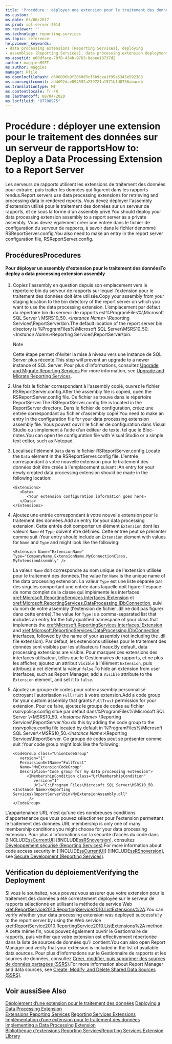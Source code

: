 ```yaml
---
title: 'Procédure : déployer une extension pour le traitement des données sur un serveur de rapports | Microsoft Docs'
ms.custom: ''
ms.date: 03/06/2017
ms.prod: sql-server-2014
ms.reviewer: ''
ms.technology: reporting-services
ms.topic: reference
helpviewer_keywords:
- data processing extensions [Reporting Services], deploying
- assemblies [Reporting Services], data processing extension deployments
ms.assetid: e00dface-70f8-434b-9763-8ebee18737d2
author: maggiesMSFT
ms.author: maggies
manager: kfile
ms.openlocfilehash: d606096b9f2060d3cf5b9cea1f95a5345e592383
ms.sourcegitcommit: ad4d92dce894592a259721a1571b1d8736abacdb
ms.translationtype: MT
ms.contentlocale: fr-FR
ms.lasthandoff: 08/04/2020
ms.locfileid: "87708975"
---
```

# <a name="how-to-deploy-a-data-processing-extension-to-a-report-server"></a><span data-ttu-id="d70d7-102">Procédure : déployer une extension pour le traitement des données sur un serveur de rapports</span><span class="sxs-lookup"><span data-stu-id="d70d7-102">How to: Deploy a Data Processing Extension to a Report Server</span></span>
  <span data-ttu-id="d70d7-103">Les serveurs de rapports utilisent les extensions de traitement des données pour extraire, puis traiter les données qui figurent dans les rapports rendus.</span><span class="sxs-lookup"><span data-stu-id="d70d7-103">Report servers use data processing extensions for retrieving and processing data in rendered reports.</span></span> <span data-ttu-id="d70d7-104">Vous devez déployer l'assembly d'extension utilisé pour le traitement des données sur un serveur de rapports, et ce sous la forme d'un assembly privé.</span><span class="sxs-lookup"><span data-stu-id="d70d7-104">You should deploy your data processing extension assembly to a report server as a private assembly.</span></span> <span data-ttu-id="d70d7-105">Vous devez également créer une entrée dans le fichier de configuration du serveur de rapports, à savoir dans le fichier dénommé RSReportServer.config.</span><span class="sxs-lookup"><span data-stu-id="d70d7-105">You also need to make an entry in the report server configuration file, RSReportServer.config.</span></span>  
  
## <a name="procedures"></a><span data-ttu-id="d70d7-106">Procédures</span><span class="sxs-lookup"><span data-stu-id="d70d7-106">Procedures</span></span>  
  
#### <a name="to-deploy-a-data-processing-extension-assembly"></a><span data-ttu-id="d70d7-107">Pour déployer un assembly d'extension pour le traitement des données</span><span class="sxs-lookup"><span data-stu-id="d70d7-107">To deploy a data processing extension assembly</span></span>  
  
1.  <span data-ttu-id="d70d7-108">Copiez l'assembly en question depuis son emplacement vers le répertoire bin du serveur de rapports sur lequel l'extension pour le traitement des données doit être utilisée.</span><span class="sxs-lookup"><span data-stu-id="d70d7-108">Copy your assembly from your staging location to the bin directory of the report server on which you want to use the data processing extension.</span></span> <span data-ttu-id="d70d7-109">L’emplacement par défaut du répertoire bin du serveur de rapports est%ProgramFiles%\Microsoft SQL Server \ MSRS10_50. \<*Instance Name*> \Reporting Services\ReportServer\bin.</span><span class="sxs-lookup"><span data-stu-id="d70d7-109">The default location of the report server bin directory is %ProgramFiles%\Microsoft SQL Server\MSRS10_50.\<*Instance Name*>\Reporting Services\ReportServer\bin.</span></span>  
  
    > [!NOTE]  
    >  <span data-ttu-id="d70d7-110">Cette étape permet d'éviter la mise à niveau vers une instance de SQL Server plus récente.</span><span class="sxs-lookup"><span data-stu-id="d70d7-110">This step will prevent an upgrade to a newer instance of SQL Server.</span></span> <span data-ttu-id="d70d7-111">Pour plus d'informations, consultez [Upgrade and Migrate Reporting Services](../../install-windows/upgrade-and-migrate-reporting-services.md).</span><span class="sxs-lookup"><span data-stu-id="d70d7-111">For more information, see [Upgrade and Migrate Reporting Services](../../install-windows/upgrade-and-migrate-reporting-services.md).</span></span>  
  
2.  <span data-ttu-id="d70d7-112">Une fois le fichier correspondant à l'assembly copié, ouvrez le fichier RSReportServer.config.</span><span class="sxs-lookup"><span data-stu-id="d70d7-112">After the assembly file is copied, open the RSReportServer.config file.</span></span> <span data-ttu-id="d70d7-113">Ce fichier se trouve dans le répertoire ReportServer.</span><span class="sxs-lookup"><span data-stu-id="d70d7-113">The RSReportServer.config file is located in the ReportServer directory.</span></span> <span data-ttu-id="d70d7-114">Dans le fichier de configuration, créez une entrée correspondant au fichier d'assembly copié.</span><span class="sxs-lookup"><span data-stu-id="d70d7-114">You need to make an entry in the configuration file for your data processing extension assembly file.</span></span> <span data-ttu-id="d70d7-115">Vous pouvez ouvrir le fichier de configuration dans Visual Studio ou simplement à l’aide d’un éditeur de texte, tel que le Bloc-notes.</span><span class="sxs-lookup"><span data-stu-id="d70d7-115">You can open the configuration file with Visual Studio or a simple text editor, such as Notepad.</span></span>  
  
3.  <span data-ttu-id="d70d7-116">Localisez l'élément `Data` dans le fichier RSReportServer.config.</span><span class="sxs-lookup"><span data-stu-id="d70d7-116">Locate the `Data` element in the RSReportServer.config file.</span></span> <span data-ttu-id="d70d7-117">L'entrée correspondant à votre nouvelle extension pour le traitement des données doit être créée à l'emplacement suivant :</span><span class="sxs-lookup"><span data-stu-id="d70d7-117">An entry for your newly created data processing extension should be made in the following location:</span></span>  
  
    ```  
    <Extensions>  
       <Data>  
          <Your extension configuration information goes here>  
       </Data>  
    </Extensions>  
    ```  
  
4.  <span data-ttu-id="d70d7-118">Ajoutez une entrée correspondant à votre nouvelle extension pour le traitement des données.</span><span class="sxs-lookup"><span data-stu-id="d70d7-118">Add an entry for your data processing extension.</span></span> <span data-ttu-id="d70d7-119">Cette entrée doit comporter un élément `Extension` dont les valeurs `Name` et `Type` doivent être définies. Cette entrée peut se présenter comme suit :</span><span class="sxs-lookup"><span data-stu-id="d70d7-119">Your entry should include an `Extension` element with values for `Name` and `Type` and might look like the following:</span></span>  
  
    ```  
    <Extension Name="ExtensionName" Type="CompanyName.ExtensionName.MyConnectionClass, MyExtensionAssembly" />  
    ```  
  
     <span data-ttu-id="d70d7-120">La valeur `Name` doit correspondre au nom unique de l'extension utilisée pour le traitement des données.</span><span class="sxs-lookup"><span data-stu-id="d70d7-120">The value for `Name` is the unique name of the data processing extension.</span></span> <span data-ttu-id="d70d7-121">La valeur `Type` est une liste séparée par des virgules comportant une entrée dans laquelle doit figurer l'espace de noms complet de la classe qui implémente les interfaces <xref:Microsoft.ReportingServices.Interfaces.IExtension> et <xref:Microsoft.ReportingServices.DataProcessing.IDbConnection>, suivi du nom de votre assembly (l'extension de fichier .dll ne doit pas figurer dans cette entrée).</span><span class="sxs-lookup"><span data-stu-id="d70d7-121">The value for `Type` is a comma-separated list that includes an entry for the fully qualified namespace of your class that implements the <xref:Microsoft.ReportingServices.Interfaces.IExtension> and <xref:Microsoft.ReportingServices.DataProcessing.IDbConnection> interfaces, followed by the name of your assembly (not including the .dll file extension).</span></span> <span data-ttu-id="d70d7-122">Par défaut, les extensions utilisées pour le traitement des données sont visibles par les utilisateurs finaux.</span><span class="sxs-lookup"><span data-stu-id="d70d7-122">By default, data processing extensions are visible.</span></span> <span data-ttu-id="d70d7-123">Pour masquer ces extensions des interfaces utilisateur, telles que le Gestionnaires de rapports, et ne plus les afficher, ajoutez un attribut `Visible` à l'élément `Extension`, puis attribuez à cet élément la valeur `false`.</span><span class="sxs-lookup"><span data-stu-id="d70d7-123">To hide an extension from user interfaces, such as Report Manager, add a `Visible` attribute to the `Extension` element, and set it to `false`.</span></span>  
  
5.  <span data-ttu-id="d70d7-124">Ajoutez un groupe de codes pour votre assembly personnalisé octroyant l'autorisation `FullTrust` à votre extension.</span><span class="sxs-lookup"><span data-stu-id="d70d7-124">Add a code group for your custom assembly that grants `FullTrust` permission for your extension.</span></span> <span data-ttu-id="d70d7-125">Pour ce faire, ajoutez le groupe de codes au fichier rssrvpolicy.config situé par défaut dans%ProgramFiles%\Microsoft SQL Server \\<MSRS10_50. \<*Instance Name*> \Reporting Services\ReportServer.</span><span class="sxs-lookup"><span data-stu-id="d70d7-125">You do this by adding the code group to the rssrvpolicy.config file located by default in %ProgramFiles%\Microsoft SQL Server\\<MSRS10_50.\<*Instance Name*>\Reporting Services\ReportServer.</span></span> <span data-ttu-id="d70d7-126">Ce groupe de codes peut se présenter comme suit :</span><span class="sxs-lookup"><span data-stu-id="d70d7-126">Your code group might look like the following:</span></span>  
  
    ```  
    <CodeGroup class="UnionCodeGroup"  
       version="1"  
       PermissionSetName="FullTrust"  
       Name="MyExtensionCodeGroup"  
       Description="Code group for my data processing extension">  
          <IMembershipCondition class="UrlMembershipCondition"  
             version="1"  
             Url="C:\Program Files\Microsoft SQL Server\MSRS10_50.<Instance Name>\Reporting Services\ReportServer\bin\MyExtensionAssembly.dll"  
           />  
    </CodeGroup>  
    ```  
  
 <span data-ttu-id="d70d7-127">L'appartenance URL n'est qu'une des nombreuses conditions d'appartenance que vous pouvez sélectionner pour l'extension permettant le traitement des données.</span><span class="sxs-lookup"><span data-stu-id="d70d7-127">URL membership is only one of many membership conditions you might choose for your data processing extension.</span></span> <span data-ttu-id="d70d7-128">Pour plus d’informations sur la sécurité d’accès du code dans [!INCLUDE[ssCurrentUI](../../../includes/sscurrentui-md.md)] [!INCLUDE[ssRSnoversion](../../../includes/ssrsnoversion-md.md)], consultez [Développement sécurisé &#40;Reporting Services&#41;](../secure-development/secure-development-reporting-services.md).</span><span class="sxs-lookup"><span data-stu-id="d70d7-128">For more information about code access security in [!INCLUDE[ssCurrentUI](../../../includes/sscurrentui-md.md)] [!INCLUDE[ssRSnoversion](../../../includes/ssrsnoversion-md.md)], see [Secure Development &#40;Reporting Services&#41;](../secure-development/secure-development-reporting-services.md).</span></span>  
  
## <a name="verifying-the-deployment"></a><span data-ttu-id="d70d7-129">Vérification du déploiement</span><span class="sxs-lookup"><span data-stu-id="d70d7-129">Verifying the Deployment</span></span>  
 <span data-ttu-id="d70d7-130">Si vous le souhaitez, vous pouvez vous assurer que votre extension pour le traitement des données a été correctement déployée sur le serveur de rapports sélectionné en utilisant la méthode de service Web <xref:ReportService2010.ReportingService2010.ListExtensions%2A>.</span><span class="sxs-lookup"><span data-stu-id="d70d7-130">You can verify whether your data processing extension was deployed successfully to the report server by using the Web service <xref:ReportService2010.ReportingService2010.ListExtensions%2A> method.</span></span> <span data-ttu-id="d70d7-131">À cette même fin, vous pouvez également ouvrir le Gestionnaire de rapports, puis vérifier que votre extension est effectivement répertoriée dans la liste de sources de données qu'il contient.</span><span class="sxs-lookup"><span data-stu-id="d70d7-131">You can also open Report Manager and verify that your extension is included in the list of available data sources.</span></span> <span data-ttu-id="d70d7-132">Pour plus d’informations sur le Gestionnaire de rapports et les sources de données, consultez [Créer, modifier, puis supprimer des sources de données partagées &#40;SSRS&#41;](../../report-data/create-modify-and-delete-shared-data-sources-ssrs.md).</span><span class="sxs-lookup"><span data-stu-id="d70d7-132">For more information about Report Manager and data sources, see [Create, Modify, and Delete Shared Data Sources &#40;SSRS&#41;](../../report-data/create-modify-and-delete-shared-data-sources-ssrs.md).</span></span>  
  
## <a name="see-also"></a><span data-ttu-id="d70d7-133">Voir aussi</span><span class="sxs-lookup"><span data-stu-id="d70d7-133">See Also</span></span>  
 <span data-ttu-id="d70d7-134">[Déploiement d’une extension pour le traitement des données](deploying-a-data-processing-extension.md) </span><span class="sxs-lookup"><span data-stu-id="d70d7-134">[Deploying a Data Processing Extension](deploying-a-data-processing-extension.md) </span></span>  
 <span data-ttu-id="d70d7-135">[Extensions Reporting Services](../reporting-services-extensions.md) </span><span class="sxs-lookup"><span data-stu-id="d70d7-135">[Reporting Services Extensions](../reporting-services-extensions.md) </span></span>  
 <span data-ttu-id="d70d7-136">[Implémentation d’une extension pour le traitement des données](implementing-a-data-processing-extension.md) </span><span class="sxs-lookup"><span data-stu-id="d70d7-136">[Implementing a Data Processing Extension](implementing-a-data-processing-extension.md) </span></span>  
 [<span data-ttu-id="d70d7-137">Bibliothèque d'extensions Reporting Services</span><span class="sxs-lookup"><span data-stu-id="d70d7-137">Reporting Services Extension Library</span></span>](../reporting-services-extension-library.md)  
  
  
